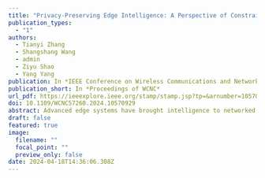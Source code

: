 ```yaml
---
title: "Privacy-Preserving Edge Intelligence: A Perspective of Constrained Bandits"
publication_types:
  - "1"
authors:
  - Tianyi Zhang
  - Shangshang Wang
  - admin
  - Ziyu Shao
  - Yang Yang
publication: In *IEEE Conference on Wireless Communications and Networking*
publication_short: In *Proceedings of WCNC*
url_pdf: https://ieeexplore.ieee.org/stamp/stamp.jsp?tp=&arnumber=10570929
doi: 10.1109/WCNC57260.2024.10570929
abstract: Advanced edge systems have brought intelligence to networked end devices at the network edge. In such systems, privacy preservation has been an integral role since users' privacy may be violated via edge-device interaction given unsafe decision-making on information sharing. Therefore, we in this paper study privacy preservation for decision-making under bandit models. Particularly, a canonical bandit model features an agent that aims to maximize attainable rewards based on feedback from arm selection. However, upon application in edge systems, such feedback becomes more complex given 1) privacy concern and 2) non-negligible cost feedback. Confronting such concerns during decision-making, we study a privacy-preserving constrained bandit variant where we face the challenge of guaranteeing privacy preservation and within-budget cost while striving for high rewards. In this paper, we address the challenge with an integration of local differential privacy mechanism, online control, and online learning. Theoretically, we prove that our algorithm maintains adjustable privacy, adheres to cost constraints, and achieves a sub-linear regret (i.e., loss of reward). Numerically, we conduct simulations to demonstrate the outperformance of our algorithm over baselines.
draft: false
featured: true
image:
  filename: ""
  focal_point: ""
  preview_only: false
date: 2024-04-18T14:36:06.308Z
---
```

